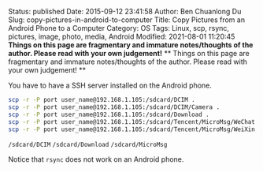 Status: published
Date: 2015-09-12 23:41:58
Author: Ben Chuanlong Du
Slug: copy-pictures-in-android-to-computer
Title: Copy Pictures from an Android Phone to a Computer
Category: OS
Tags: Linux, scp, rsync, pictures, image, photo, media, Android
Modified: 2021-08-01 11:20:45
**Things on this page are fragmentary and immature notes/thoughts of the author. Please read with your own judgement!**
**
Things on this page are
fragmentary and immature notes/thoughts of the author.
Please read with your own judgement!
**

You have to have a SSH server installed on the Android phone.
```bash
scp -r -P port user_name@192.168.1.105:/sdcard/DCIM . 
scp -r -P port user_name@192.168.1.105:/sdcard/DCIM/Camera .
scp -r -P port user_name@192.168.1.105:/sdcard/Download .
scp -r -P port user_name@192.168.1.105:/sdcard/Tencent/MicroMsg/WeChat .
scp -r -P port user_name@192.168.1.105:/sdcard/Tencent/MicroMsg/WeiXin .
```

`/sdcard/DCIM`
`/sdcard/Download`
`/sdcard/MicroMsg`

Notice that `rsync` does not work on an Android phone.